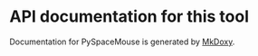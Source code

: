 # API documentation for this tool

Documentation for PySpaceMouse is generated by [MkDoxy](https://JakubAndrysek.github.io/mkdoxy/).